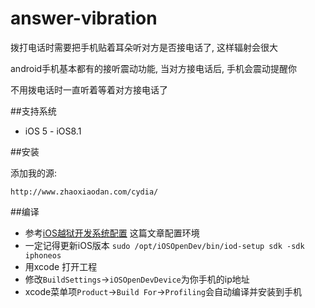 answer-vibration
================

拨打电话时需要把手机贴着耳朵听对方是否接电话了, 这样辐射会很大

android手机基本都有的接听震动功能, 当对方接电话后, 手机会震动提醒你

不用拨电话时一直听着等着对方接电话了

##支持系统

* iOS 5 - iOS8.1

##安装

添加我的源:

    http://www.zhaoxiaodan.com/cydia/

##编译

* 参考[iOS越狱开发系统配置](/ios/ios%E8%B6%8A%E7%8B%B1%E5%BC%80%E5%8F%91%E7%B3%BB%E7%BB%9F%E9%85%8D%E7%BD%AE-iosopendev.html) 这篇文章配置环境
* 一定记得更新iOS版本 `sudo /opt/iOSOpenDev/bin/iod-setup sdk -sdk iphoneos`
* 用xcode 打开工程
* 修改`BuildSettings`->`iOSOpenDevDevice`为你手机的ip地址
* xcode菜单项`Product`->`Build For`->`Profiling`会自动编译并安装到手机

